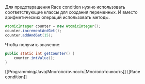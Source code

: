 Для предотвращения Race condition нужно использовать соответствующие классы для создания переменных. И вместо арифметических операций использовать методы.
```java
AtomicInteger counter = new AtomicInteger();
counter.incrementAndGet();
counter.addAndGet(15);
```

Чтобы получить значение:
```java
public static int getCounter() {
	counter.intValue();
}
```

[[Programming/Java/Многопоточность|Многопоточность]] [[Race condition]]
